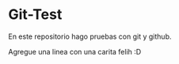 # Git-Test

En este repositorio hago pruebas con git y github.

Agregue una linea con una carita felih :D
